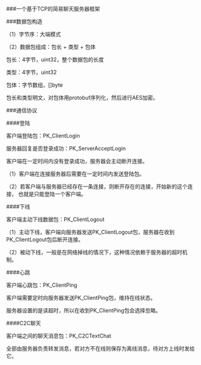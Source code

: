 ###一个基于TCP的简易聊天服务器框架

###数据包构造

（1）字节序：大端模式

（2）数据包组成：包长 + 类型 + 包体

 包长：4字节，uint32，整个数据包的长度

 类型：4字节，uint32

 包体：字节数组，[]byte

包长和类型明文，对包体用protobuf序列化，然后进行AES加密。



###通信协议

####登陆

客户端登陆包：PK_ClientLogin

服务器回复是否登录成功：PK_ServerAcceptLogin

客户端在一定时间内没有登录成功，服务器会主动断开连接。

（1）客户端在连接服务器后需要在一定时间内发送登陆包。

（2）若客户端与服务器已经存在一条连接，则断开存在的连接，开始新的这个连接，
也就是只能登陆一个客户端。


####下线

客户端主动下线数据包：PK_ClientLogout

（1）主动下线，客户端向服务器发送PK_ClientLogout包，服务器在收到PK_ClientLogout包后断开连接。

（2）被动下线，一般是在网络掉线的情况下，这种情况依赖于服务器的超时机制。


####心跳

客户端心跳包：PK_ClientPing

客户端需要定时向服务器发送PK_ClientPing包，维持在线状态。

服务器设置的是读超时，所以在收到PK_ClientPing包会选择忽略。



####C2C聊天

客户端之间的聊天消息包：PK_C2CTextChat

全部由服务器负责转发消息，若对方不在线则保存为离线消息，待对方上线时发给它。





